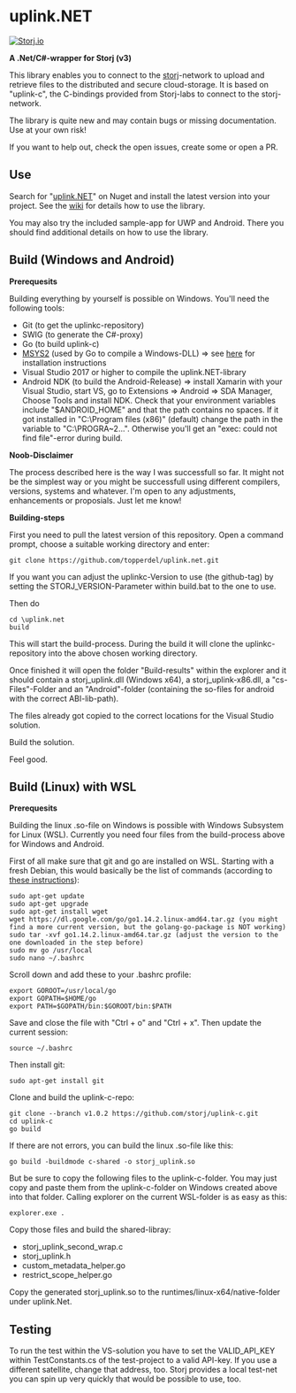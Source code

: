 # uplink.NET
[![Storj.io](https://storj.io/img/storj-badge.svg)](https://storj.io)

**A .Net/C#-wrapper for Storj (v3)**

This library enables you to connect to the [storj](https://storj.io)-network to upload and retrieve files to the distributed and secure cloud-storage. It is based on "uplink-c", the C-bindings provided from Storj-labs to connect to the storj-network.

The library is quite new and may contain bugs or missing documentation. Use at your own risk!

If you want to help out, check the open issues, create some or open a PR.

## Use

Search for "[uplink.NET](https://www.nuget.org/packages/uplink.NET)" on Nuget and install the latest version into your project.
See the [wiki](https://github.com/TopperDEL/uplink.net/wiki) for details how to use the library.

You may also try the included sample-app for UWP and Android. There you should find additional details on how to use the library.

## Build (Windows and Android)

**Prerequesits**

Building everything by yourself is possible on Windows. You'll need the following tools:

* Git (to get the uplinkc-repository)
* SWIG (to generate the C#-proxy)
* Go (to build uplink-c)
* [MSYS2](https://www.msys2.org/) (used by Go to compile a Windows-DLL) => see [here](https://github.com/orlp/dev-on-windows/wiki/Installing-GCC--&-MSYS2) for installation instructions
* Visual Studio 2017 or higher to compile the uplink.NET-library
* Android NDK (to build the Android-Release) => install Xamarin with your Visual Studio, start VS, go to Extensions => Android => SDA Manager, Choose Tools and install NDK. Check that your environment variables include "$ANDROID_HOME" and that the path contains no spaces. If it got installed in "C:\Program files (x86)" (default) change the path in the variable to "C:\PROGRA~2\...". Otherwise you'll get an "exec: could not find file"-error during build.

**Noob-Disclaimer**

The process described here is the way I was successfull so far. It might not be the simplest way or you might be successfull using different compilers, versions, systems and whatever. I'm open to any adjustments, enhancements or proposials. Just let me know!

**Building-steps**

First you need to pull the latest version of this repository. Open a command prompt, choose a suitable working directory and enter:
```
git clone https://github.com/topperdel/uplink.net.git
```

If you want you can adjust the uplinkc-Version to use (the github-tag) by setting the STORJ_VERSION-Parameter within build.bat to the one to use.

Then do
```
cd \uplink.net
build
```

This will start the build-process. During the build it will clone the uplinkc-repository into the above chosen working directory.

Once finished it will open the folder "Build-results" within the explorer and it should contain a storj_uplink.dll (Windows x64), a storj_uplink-x86.dll, a "cs-Files"-Folder and an "Android"-folder (containing the so-files for android with the correct ABI-lib-path).

The files already got copied to the correct locations for the Visual Studio solution.

Build the solution.

Feel good.

## Build (Linux) with WSL

**Prerequesits**

Building the linux .so-file on Windows is possible with Windows Subsystem for Linux (WSL). Currently you need four files from the build-process above for Windows and Android.

First of all make sure that git and go are installed on WSL. Starting with a fresh Debian, this would basically be the list of commands (according to [these instructions](https://sal.as/post/install-golan-on-wsl/)):

```
sudo apt-get update
sudo apt-get upgrade
sudo apt-get install wget
wget https://dl.google.com/go/go1.14.2.linux-amd64.tar.gz (you might find a more current version, but the golang-go-package is NOT working)
sudo tar -xvf go1.14.2.linux-amd64.tar.gz (adjust the version to the one downloaded in the step before)
sudo mv go /usr/local
sudo nano ~/.bashrc
```

Scroll down and add these to your .bashrc profile:
```
export GOROOT=/usr/local/go
export GOPATH=$HOME/go
export PATH=$GOPATH/bin:$GOROOT/bin:$PATH
```

Save and close the file with "Ctrl + o" and "Ctrl + x". Then update the current session:
```
source ~/.bashrc
```

Then install git:
```
sudo apt-get install git
```

Clone and build the uplink-c-repo:
```
git clone --branch v1.0.2 https://github.com/storj/uplink-c.git
cd uplink-c
go build
```

If there are not errors, you can build the linux .so-file like this:
```
go build -buildmode c-shared -o storj_uplink.so
```

But be sure to copy the following files to the uplink-c-folder. You may just copy and paste them from the uplink-c-folder on Windows created above into that folder. Calling explorer on the current WSL-folder is as easy as this:
```
explorer.exe .
```

Copy those files and build the shared-libray:
* storj_uplink_second_wrap.c
* storj_uplink.h
* custom_metadata_helper.go
* restrict_scope_helper.go

Copy the generated storj_uplink.so to the runtimes/linux-x64/native-folder under uplink.Net.

## Testing

To run the test within the VS-solution you have to set the VALID_API_KEY within TestConstants.cs of the test-project to a valid API-key. If you use a different satellite, change that address, too. Storj provides a local test-net you can spin up very quickly that would be possible to use, too.
